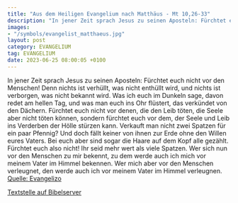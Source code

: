 ```yaml
---
title: "Aus dem Heiligen Evangelium nach Matthäus - Mt 10,26-33"
description: "In jener Zeit sprach Jesus zu seinen Aposteln: Fürchtet euch nicht vor den Menschen! Denn nichts ist verhüllt, was nicht enthüllt wird, und nichts ist verborgen, was nicht bekannt wird. Was ich euch im Dunkeln sage, davon redet am hellen Tag, und was man euch ins Ohr flüstert, da...."
images:
- "/symbols/evangelist_matthaeus.jpg"
layout: post
category: EVANGELIUM
tag: EVANGELIUM
date: 2023-06-25 08:00:05 +0100
---
```

In jener Zeit sprach Jesus zu seinen Aposteln: Fürchtet euch nicht vor den Menschen! Denn nichts ist verhüllt, was nicht enthüllt wird, und nichts ist verborgen, was nicht bekannt wird.
Was ich euch im Dunkeln sage, davon redet am hellen Tag, und was man euch ins Ohr flüstert, das verkündet von den Dächern.<!--more-->
Fürchtet euch nicht vor denen, die den Leib töten, die Seele aber nicht töten können, sondern fürchtet euch vor dem, der Seele und Leib ins Verderben der Hölle stürzen kann.
Verkauft man nicht zwei Spatzen für ein paar Pfennig? Und doch fällt keiner von ihnen zur Erde ohne den Willen eures Vaters.
Bei euch aber sind sogar die Haare auf dem Kopf alle gezählt.
Fürchtet euch also nicht! Ihr seid mehr wert als viele Spatzen.
Wer sich nun vor den Menschen zu mir bekennt, zu dem werde auch ich mich vor meinem Vater im Himmel bekennen.
Wer mich aber vor den Menschen verleugnet, den werde auch ich vor meinem Vater im Himmel verleugnen.<br>
[Quelle: Evangelizo](https://evangeliumtagfuertag.org/DE/gospel)

[Textstelle auf Bibelserver](https://www.bibleserver.com/EU/Matthäus10,26-33)
